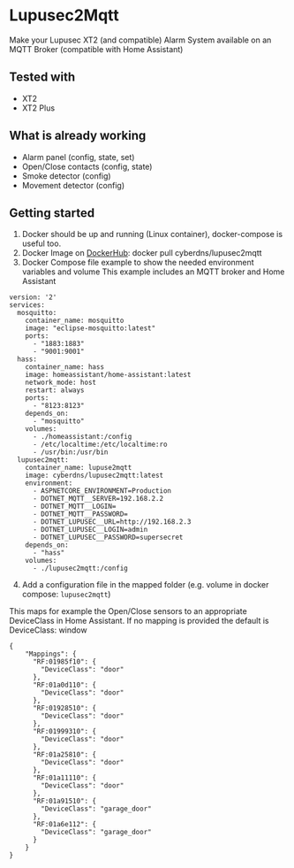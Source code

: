 # Lupusec2Mqtt

Make your Lupusec XT2 (and compatible) Alarm System available on an MQTT Broker (compatible with Home Assistant)

## Tested with
- XT2
- XT2 Plus

## What is already working

- Alarm panel (config, state, set)
- Open/Close contacts (config, state)
- Smoke detector (config)
- Movement detector (config)

## Getting started

1. Docker should be up and running (Linux container), docker-compose is useful too.
2. Docker Image on [DockerHub](https://hub.docker.com/r/cyberdns/lupusec2mqtt): docker pull cyberdns/lupusec2mqtt 
3. Docker Compose file example to show the needed environment variables and volume
This example includes an MQTT broker and Home Assistant

```
version: '2'
services:
  mosquitto:
    container_name: mosquitto
    image: "eclipse-mosquitto:latest"
    ports:
      - "1883:1883"
      - "9001:9001"
  hass:
    container_name: hass
    image: homeassistant/home-assistant:latest
    network_mode: host
    restart: always
    ports: 
      - "8123:8123"
    depends_on:
      - "mosquitto"
    volumes:
      - ./homeassistant:/config
      - /etc/localtime:/etc/localtime:ro
      - /usr/bin:/usr/bin
  lupusec2mqtt:
    container_name: lupuse2mqtt
    image: cyberdns/lupusec2mqtt:latest
    environment:
      - ASPNETCORE_ENVIRONMENT=Production
      - DOTNET_MQTT__SERVER=192.168.2.2
      - DOTNET_MQTT__LOGIN=
      - DOTNET_MQTT__PASSWORD=
      - DOTNET_LUPUSEC__URL=http://192.168.2.3
      - DOTNET_LUPUSEC__LOGIN=admin
      - DOTNET_LUPUSEC__PASSWORD=supersecret   
    depends_on:
      - "hass"        
    volumes:
      - ./lupusec2mqtt:/config
```
4. Add a configuration file in the mapped folder (e.g. volume in docker compose: `lupusec2mqtt`)

This maps for example the Open/Close sensors to an appropriate DeviceClass in Home Assistant.
If no mapping is provided the default is DeviceClass: window
```
{
    "Mappings": {
      "RF:01985f10": {
        "DeviceClass": "door"
      },
      "RF:01a0d110": {
        "DeviceClass": "door"
      },
      "RF:01928510": {
        "DeviceClass": "door"
      },
      "RF:01999310": {
        "DeviceClass": "door"
      },
      "RF:01a25810": {
        "DeviceClass": "door"
      },
      "RF:01a11110": {
        "DeviceClass": "door"
      },
      "RF:01a91510": {
        "DeviceClass": "garage_door"
      },
      "RF:01a6e112": {
        "DeviceClass": "garage_door"
      }
    }
}
```



